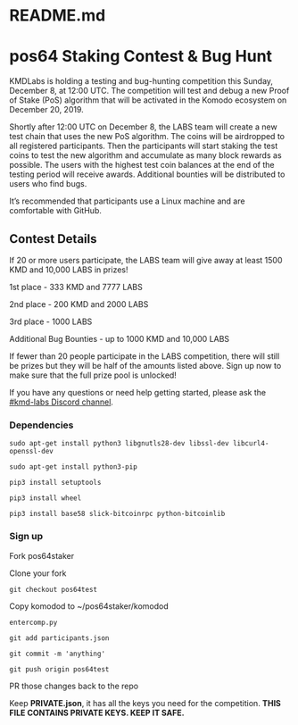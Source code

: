 # README.md
# pos64 Staking Contest & Bug Hunt

KMDLabs is holding a testing and bug-hunting competition this Sunday, December 8, at 12:00 UTC. The competition will test and debug a new Proof of Stake (PoS) algorithm that will be activated in the Komodo ecosystem on December 20, 2019. 

Shortly after 12:00 UTC on December 8, the LABS team will create a new test chain that uses the new PoS algorithm. The coins will be airdropped to all registered participants. Then the participants will start staking the test coins to test the new algorithm and accumulate as many block rewards as possible. The users with the highest test coin balances at the end of the testing period will receive awards. Additional bounties will be distributed to users who find bugs.

It’s recommended that participants use a Linux machine and are comfortable with GitHub.

## Contest Details

If 20 or more users participate, the LABS team will give away at least 1500 KMD and 10,000 LABS in prizes! 

1st place - 333 KMD and 7777 LABS

2nd place - 200 KMD and 2000 LABS

3rd place - 1000 LABS

Additional Bug Bounties - up to 1000 KMD and 10,000 LABS

If fewer than 20 people participate in the LABS competition, there will still be prizes but they will be half of the amounts listed above. Sign up now to make sure that the full prize pool is unlocked!

If you have any questions or need help getting started, please ask the [#kmd-labs Discord channel](https://discord.gg/593akQW).

### Dependencies

```
sudo apt-get install python3 libgnutls28-dev libssl-dev libcurl4-openssl-dev

sudo apt-get install python3-pip

pip3 install setuptools

pip3 install wheel

pip3 install base58 slick-bitcoinrpc python-bitcoinlib
```

### Sign up

Fork pos64staker

Clone your fork

```git checkout pos64test```

Copy komodod to ~/pos64staker/komodod

```
entercomp.py

git add participants.json

git commit -m 'anything'

git push origin pos64test
```

PR those changes back to the repo

Keep **PRIVATE.json**, it has all the keys you need for the competition. **THIS FILE CONTAINS PRIVATE KEYS. KEEP IT SAFE.**
